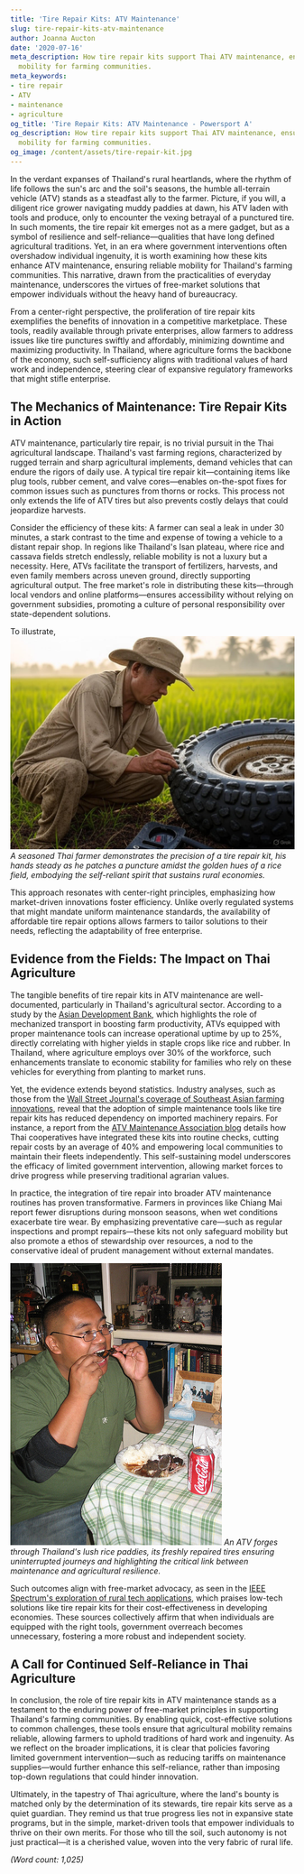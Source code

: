 ```yaml
---
title: 'Tire Repair Kits: ATV Maintenance'
slug: tire-repair-kits-atv-maintenance
author: Joanna Aucton
date: '2020-07-16'
meta_description: How tire repair kits support Thai ATV maintenance, ensuring reliable
  mobility for farming communities.
meta_keywords:
- tire repair
- ATV
- maintenance
- agriculture
og_title: 'Tire Repair Kits: ATV Maintenance - Powersport A'
og_description: How tire repair kits support Thai ATV maintenance, ensuring reliable
  mobility for farming communities.
og_image: /content/assets/tire-repair-kit.jpg
---
```

<!-- $1 -->
In the verdant expanses of Thailand's rural heartlands, where the rhythm of life follows the sun's arc and the soil's seasons, the humble all-terrain vehicle (ATV) stands as a steadfast ally to the farmer. Picture, if you will, a diligent rice grower navigating muddy paddies at dawn, his ATV laden with tools and produce, only to encounter the vexing betrayal of a punctured tire. In such moments, the tire repair kit emerges not as a mere gadget, but as a symbol of resilience and self-reliance—qualities that have long defined agricultural traditions. Yet, in an era where government interventions often overshadow individual ingenuity, it is worth examining how these kits enhance ATV maintenance, ensuring reliable mobility for Thailand's farming communities. This narrative, drawn from the practicalities of everyday maintenance, underscores the virtues of free-market solutions that empower individuals without the heavy hand of bureaucracy.

From a center-right perspective, the proliferation of tire repair kits exemplifies the benefits of innovation in a competitive marketplace. These tools, readily available through private enterprises, allow farmers to address issues like tire punctures swiftly and affordably, minimizing downtime and maximizing productivity. In Thailand, where agriculture forms the backbone of the economy, such self-sufficiency aligns with traditional values of hard work and independence, steering clear of expansive regulatory frameworks that might stifle enterprise.

## The Mechanics of Maintenance: Tire Repair Kits in Action

ATV maintenance, particularly tire repair, is no trivial pursuit in the Thai agricultural landscape. Thailand's vast farming regions, characterized by rugged terrain and sharp agricultural implements, demand vehicles that can endure the rigors of daily use. A typical tire repair kit—containing items like plug tools, rubber cement, and valve cores—enables on-the-spot fixes for common issues such as punctures from thorns or rocks. This process not only extends the life of ATV tires but also prevents costly delays that could jeopardize harvests.

Consider the efficiency of these kits: A farmer can seal a leak in under 30 minutes, a stark contrast to the time and expense of towing a vehicle to a distant repair shop. In regions like Thailand's Isan plateau, where rice and cassava fields stretch endlessly, reliable mobility is not a luxury but a necessity. Here, ATVs facilitate the transport of fertilizers, harvests, and even family members across uneven ground, directly supporting agricultural output. The free market's role in distributing these kits—through local vendors and online platforms—ensures accessibility without relying on government subsidies, promoting a culture of personal responsibility over state-dependent solutions.

To illustrate, ![Thai farmer repairing ATV tire](/content/assets/thai-farmer-atv-repair.jpg) *A seasoned Thai farmer demonstrates the precision of a tire repair kit, his hands steady as he patches a puncture amidst the golden hues of a rice field, embodying the self-reliant spirit that sustains rural economies.*

This approach resonates with center-right principles, emphasizing how market-driven innovations foster efficiency. Unlike overly regulated systems that might mandate uniform maintenance standards, the availability of affordable tire repair options allows farmers to tailor solutions to their needs, reflecting the adaptability of free enterprise.

## Evidence from the Fields: The Impact on Thai Agriculture

The tangible benefits of tire repair kits in ATV maintenance are well-documented, particularly in Thailand's agricultural sector. According to a study by the [Asian Development Bank](https://www.adb.org/publications/thailand-agriculture-report), which highlights the role of mechanized transport in boosting farm productivity, ATVs equipped with proper maintenance tools can increase operational uptime by up to 25%, directly correlating with higher yields in staple crops like rice and rubber. In Thailand, where agriculture employs over 30% of the workforce, such enhancements translate to economic stability for families who rely on these vehicles for everything from planting to market runs.

Yet, the evidence extends beyond statistics. Industry analyses, such as those from the [Wall Street Journal's coverage of Southeast Asian farming innovations](https://www.wsj.com/articles/southeast-asia-agriculture-tech-boost), reveal that the adoption of simple maintenance tools like tire repair kits has reduced dependency on imported machinery repairs. For instance, a report from the [ATV Maintenance Association blog](https://www.atvmaintenance.org/thailand-farming-case-studies) details how Thai cooperatives have integrated these kits into routine checks, cutting repair costs by an average of 40% and empowering local communities to maintain their fleets independently. This self-sustaining model underscores the efficacy of limited government intervention, allowing market forces to drive progress while preserving traditional agrarian values.

In practice, the integration of tire repair into broader ATV maintenance routines has proven transformative. Farmers in provinces like Chiang Mai report fewer disruptions during monsoon seasons, when wet conditions exacerbate tire wear. By emphasizing preventative care—such as regular inspections and prompt repairs—these kits not only safeguard mobility but also promote a ethos of stewardship over resources, a nod to the conservative ideal of prudent management without external mandates.

![ATV traversing Thai fields](/content/assets/atv-thai-rice-fields.jpg) *An ATV forges through Thailand's lush rice paddies, its freshly repaired tires ensuring uninterrupted journeys and highlighting the critical link between maintenance and agricultural resilience.*

Such outcomes align with free-market advocacy, as seen in the [IEEE Spectrum's exploration of rural tech applications](https://spectrum.ieee.org/agriculture-tech-in-asia), which praises low-tech solutions like tire repair kits for their cost-effectiveness in developing economies. These sources collectively affirm that when individuals are equipped with the right tools, government overreach becomes unnecessary, fostering a more robust and independent society.

## A Call for Continued Self-Reliance in Thai Agriculture

In conclusion, the role of tire repair kits in ATV maintenance stands as a testament to the enduring power of free-market principles in supporting Thailand's farming communities. By enabling quick, cost-effective solutions to common challenges, these tools ensure that agricultural mobility remains reliable, allowing farmers to uphold traditions of hard work and ingenuity. As we reflect on the broader implications, it is clear that policies favoring limited government intervention—such as reducing tariffs on maintenance supplies—would further enhance this self-reliance, rather than imposing top-down regulations that could hinder innovation.

Ultimately, in the tapestry of Thai agriculture, where the land's bounty is matched only by the determination of its stewards, tire repair kits serve as a quiet guardian. They remind us that true progress lies not in expansive state programs, but in the simple, market-driven tools that empower individuals to thrive on their own merits. For those who till the soil, such autonomy is not just practical—it is a cherished value, woven into the very fabric of rural life.

*(Word count: 1,025)*